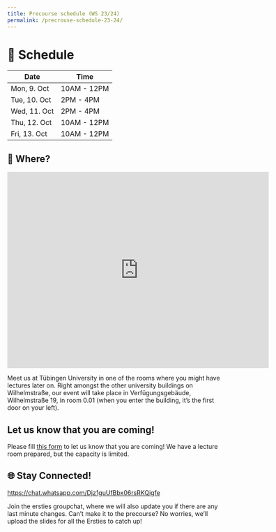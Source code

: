 ```yaml
---
title: Precourse schedule (WS 23/24)
permalink: /precrouse-schedule-23-24/
---
```


# 📅 Schedule

| Date | Time  |
|------|---|
|Mon, 9. Oct | 10AM - 12PM  |
|Tue, 10. Oct | 2PM - 4PM  |
|Wed, 11. Oct | 2PM - 4PM  |
|Thu, 12. Oct | 10AM - 12PM  |
|Fri, 13. Oct | 10AM - 12PM  |

## 📍 Where?

<iframe src="https://www.google.com/maps/embed?pb=!1m18!1m12!1m3!1d1560.3175588883514!2d9.060737689793196!3d48.525887686202466!2m3!1f0!2f0!3f0!3m2!1i1024!2i768!4f13.1!3m3!1m2!1s0x4799e52d95c56691%3A0x98fb31686086b2f8!2zVmVyZsO8Z3VuZ3NnZWLDpHVkZSwgV2lsaGVsbXN0cmHDn2UgMTksIDcyMDc0IFTDvGJpbmdlbg!5e0!3m2!1sen!2sde!4v1695921474242!5m2!1sen!2sde" width="600" height="450" style="border:0;" allowfullscreen="" loading="lazy" referrerpolicy="no-referrer-when-downgrade"></iframe>

Meet us at Tübingen University in one of the rooms where you might have lectures later on. Right amongst the other university buildings on Wilhelmstraße, our event will take place in Verfügungsgebäude, Wilhelmstraße 19, in room 0.01 (when you enter the building, it’s the first door on your left).

## Let us know that you are coming!

Please fill [this form](https://docs.google.com/forms/d/e/1FAIpQLSenVUaydGj_pgfPQ1-4RxMf7sJ5BuPwLCXIlf8b6VW_PCGBGQ/viewform) to let us know that you are coming! We have a lecture room prepared, but the capacity is limited.

## 🌐 Stay Connected!

https://chat.whatsapp.com/Djz1guUfBbx06rsRKQigfe

Join the ersties groupchat, where we will also update you if there are any last minute changes. Can’t make it to the precourse? No worries, we’ll upload the slides for all the Ersties to catch up!
